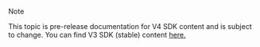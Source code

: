 > [!NOTE] 
> This topic is pre-release documentation for V4 SDK content and is subject to change. You can find V3 SDK (stable) content [here.](https://docs.microsoft.com/en-us/azure/bot-service/?view=azure-bot-service-3.0)
